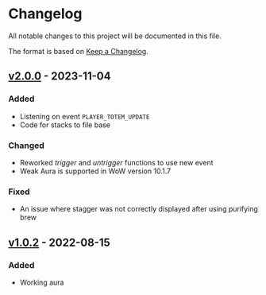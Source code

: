 # Changelog

All notable changes to this project will be documented in this file.

The format is based on [Keep a Changelog](https://keepachangelog.com/en/1.0.0/).

## [v2.0.0] - 2023-11-04

### Added

* Listening on event `PLAYER_TOTEM_UPDATE`
* Code for stacks to file base

### Changed

* Reworked _trigger_ and _untrigger_ functions to use new event
* Weak Aura is supported in WoW version 10.1.7

### Fixed

* An issue where stagger was not correctly displayed after using purifying brew

## [v1.0.2] - 2022-08-15

### Added

* Working aura

[v1.0.2]: https://github.com/yuqo2450/wow_wa_cloudburst/compare/v1.0.2
[v2.0.0]: https://github.com/yuqo2450/wow_wa_cloudburst/compare/v1.0.2...v2.0.0
